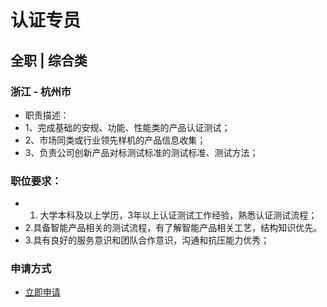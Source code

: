 
# 认证专员
## 全职  |  综合类
### 浙江 - 杭州市

- 职责描述：
- 1、完成基础的安规、功能、性能类的产品认证测试；
- 2、市场同类或行业领先样机的产品信息收集；
- 3、负责公司创新产品对标测试标准的测试标准、测试方法；

### 职位要求：
- 1. 大学本科及以上学历，3年以上认证测试工作经验，熟悉认证测试流程；
- 2.具备智能产品相关的测试流程，有了解智能产品相关工艺，结构知识优先。
- 3.具有良好的服务意识和团队合作意识，沟通和抗压能力优秀；
### 申请方式
- <a href="mailto:hr@tuya.com?subject=求职简历-认证专员-来自GitHub">立即申请</a>